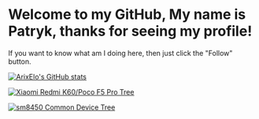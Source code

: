 # Welcome to my GitHub, My name is Patryk, thanks for seeing my profile!
If you want to know what am I doing here, then just click the "Follow" button.


[![ArixElo's GitHub stats](https://github-readme-stats.vercel.app/api?username=ArixElo&show_icons=true&theme=tokyonight)](https://github.com/ArixElo)

[![Xiaomi Redmi K60/Poco F5 Pro Tree](https://github-readme-stats.vercel.app/api/pin/?username=ArixElo&repo=device_xiaomi_mondrian)](https://github.com/ArixElo/device_xiaomi_mondrian)

[![sm8450 Common Device Tree](https://github-readme-stats.vercel.app/api/pin/?username=ArixElo&repo=device_xiaomi_sm8450-common)](https://github.com/ArixElo/device_xiaomi_sm8450-common-common)
